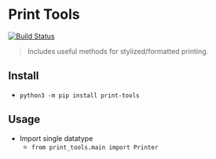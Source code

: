 # Print Tools
[![Build Status](https://travis-ci.org/edmundpf/print_tools.svg?branch=master)](https://travis-ci.org/edmundpf/print_tools)
> Includes useful methods for stylized/formatted printing.
## Install
* `python3 -m pip install print-tools`
## Usage
* Import single datatype
	* `from print_tools.main import Printer`
